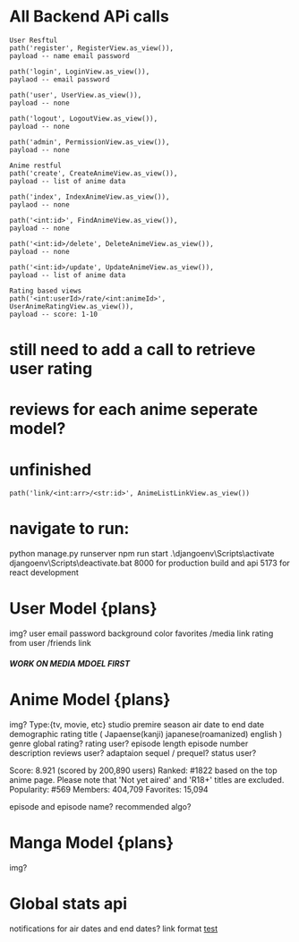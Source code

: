 # All Backend APi calls
    User Resftul
    path('register', RegisterView.as_view()),
    payload -- name email password

    path('login', LoginView.as_view()),
    paylaod -- email password

    path('user', UserView.as_view()),
    payload -- none

    path('logout', LogoutView.as_view()),
    payload -- none

    path('admin', PermissionView.as_view()),
    payload -- none

    Anime restful
    path('create', CreateAnimeView.as_view()),
    payload -- list of anime data

    path('index', IndexAnimeView.as_view()),
    paylaod -- none

    path('<int:id>', FindAnimeView.as_view()),
    payload -- none

    path('<int:id>/delete', DeleteAnimeView.as_view()),
    payload -- none

    path('<int:id>/update', UpdateAnimeView.as_view()),
    payload -- list of anime data

    Rating based views
    path('<int:userId>/rate/<int:animeId>', UserAnimeRatingView.as_view()),
    payload -- score: 1-10

# still need to add a call to retrieve user rating
# reviews for each anime seperate model?




# unfinished
    path('link/<int:arr>/<str:id>', AnimeListLinkView.as_view())
# navigate to run:
python manage.py runserver
npm run start
.\djangoenv\Scripts\activate
djangoenv\Scripts\deactivate.bat
8000 for production build and api
5173 for react development




# User Model {plans}

img?
user
email
password
background color
favorites
/media link rating from user
/friends link


##### WORK ON MEDIA MDOEL FIRST #########
# Anime Model {plans}

img?
Type:{tv, movie, etc}
studio
premire season
air date to end date
demographic
rating
title
(
    Japaense(kanji)
    japanese(roamanized)
    english
)
genre
global rating?
rating user?
episode length
episode number
description
reviews user?
adaptaion
sequel / prequel?
status user?


Score: 8.921 (scored by 200,890 users) Ranked: #1822 based on the top anime page. Please note that 'Not yet aired' and 'R18+' titles are excluded.
Popularity: #569
Members: 404,709
Favorites: 15,094


episode and episode name?
recommended algo?

# Manga Model {plans}

img?

# Global stats api



notifications for air dates and end dates?
link format
[test](https://test.com)
